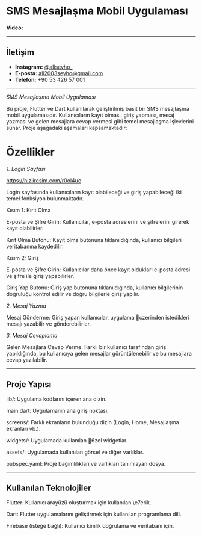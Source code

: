 # SMS Mesajlaşma Mobil Uygulaması

**Video:**

---

## İletişim

- **Instagram:** [@aliseyho_](https://www.instagram.com/aliseyho_?igsh=aGx0bXZkMjE4aGh5)
- **E-posta:** ali2003seyho@gmail.com
- **Telefon:** +90 53 426 57 001

---

*SMS Mesajlaşma Mobil Uygulaması*

Bu proje, Flutter ve Dart kullanılarak geliştirilmiş basit bir SMS mesajlaşma mobil uygulamasıdır. Kullanıcıların kayıt olması, giriş yapması, mesaj yazması ve gelen mesajlara cevap vermesi gibi temel mesajlaşma işlevlerini sunar. Proje aşağadaki aşamaları kapsamaktadır:

# Özellikler

*1. Login Sayfası*

https://hizliresim.com/r0ol4uc

Login sayfasında kullanıcıların kayıt olabileceği ve giriş yapabileceği iki temel fonksiyon bulunmaktadır.

Kısım 1: Kırıt Olma

E-posta ve Şifre Girin: Kullanıcılar, e-posta adreslerini ve şifrelerini girerek kayıt olabilirler.

Kırıt Olma Butonu: Kayıt olma butonuna tıklanıldığında, kullanıcı bilgileri veritabanına kaydedilir.

Kısım 2: Giriş

E-posta ve Şifre Girin: Kullanıcılar daha önce kayıt oldukları e-posta adresi ve şifre ile giriş yapabilirler.

Giriş Yap Butonu: Giriş yap butonuna tıklanıldığında, kullanıcı bilgilerinin doğruluğu kontrol edilir ve doğru bilgilerle giriş yapılır.

*2. Mesaj Yazma*

Mesaj Gönderme: Giriş yapan kullanıcılar, uygulama czerinden istedikleri mesajı yazabilir ve gönderebilirler.

*3. Mesaj Cevaplama*

Gelen Mesajlara Cevap Verme: Farklı bir kullanıcı tarafından giriş yapıldığında, bu kullanıcıya gelen mesajlar görüntülenebilir ve bu mesajlara cevap yazılabilir.


---


## Proje Yapısı

lib/: Uygulama kodlarını içeren ana dizin.

main.dart: Uygulamanın ana giriş noktası.

screens/: Farklı ekranların bulunduğu dizin (Login, Home, Mesajlaşma ekranları vb.).

widgets/: Uygulamada kullanılan 6zel widgetlar.

assets/: Uygulamada kullanılan görsel ve diğer varlıklar.

pubspec.yaml: Proje bağımlılıkları ve varlıkları tanımlayan dosya.


---

## Kullanılan Teknolojiler

Flutter: Kullanıcı arayüzü oluşturmak için kullanılan \e7erik.

Dart: Flutter uygulamalarını geliştirmek için kullanılan programlama dili.

Firebase (isteğe bağlı): Kullanıcı kimlik doğrulama ve veritabanı için.

